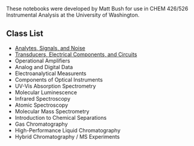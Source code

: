 These notebooks were developed by Matt Bush for use in CHEM 426/526 Instrumental Analysis at the University of Washington.

## Class List

- [Analytes, Signals, and Noise](./signals-and-noise.ipynb)
- [Transducers, Electrical Components, and Circuits](./transducers.ipynb)
- Operational Amplifiers
- Analog and Digital Data
- Electroanalytical Measurents
- Components of Optical Instruments
- UV-Vis Absorption Spectrometry
- Molecular Luminescence
- Infrared Spectroscopy
- Atomic Spectroscopy
- Molecular Mass Spectrometry
- Introduction to Chemical Separations
- Gas Chromatography
- High-Performance Liquid Chromatography
- Hybrid Chromatography / MS Experiments

